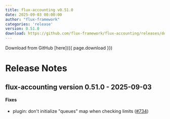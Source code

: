 ```yaml
---
title: flux-accounting v0.51.0
date: 2025-09-03 00:00:00
author: "flux-framework"
categories: 'release'
version: 0.51.0
download: https://github.com/flux-framework/flux-accounting/releases/download/v0.51.0/flux-accounting-0.51.0.tar.gz
---
```


Download from GitHub [here]({{ page.download }})

# Release Notes

flux-accounting version 0.51.0 - 2025-09-03
-------------------------------------------

#### Fixes

* plugin: don't initialize "queues" map when checking limits ([#734](https://github.com/flux-framework/flux-accounting/issues/734))
